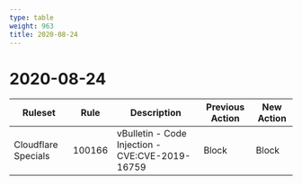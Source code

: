 ```yaml
---
type: table
weight: 963
title: 2020-08-24
---
```


# 2020-08-24

<TableWrap><table style="width: 100%">

<thead>
  <tr>
    <th>Ruleset</th>
    <th>Rule</th>
    <th>Description</th>
    <th>Previous Action</th>
    <th>New Action</th>
  </tr>
</thead>
<tbody>
  <tr>
    <td>Cloudflare Specials</td>
    <td>100166</td>
    <td>vBulletin - Code Injection - CVE:CVE-2019-16759</td>
    <td>Block</td>
    <td>Block</td>
  </tr>
</tbody>

</table></TableWrap>